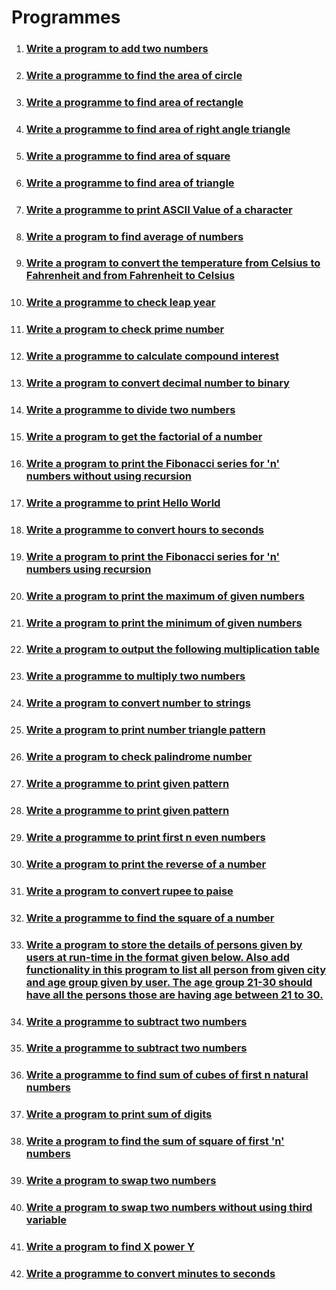 # Programmes

1. ### [Write a program to add two numbers](./add-two-numbers/)
2. ### [Write a programme to find the area of circle](./area-of-circle/)
3. ### [Write a programme to find area of rectangle](./area-of-rectangle/)
4. ### [Write a programme to find area of right angle triangle](area-of-right-angle-triangle)
5. ### [Write a programme to find area of square](./area-of-square/)
6. ### [Write a programme to find area of triangle](./area-of-triangle/)
7. ### [Write a programme to print ASCII Value of a character](./ascii-value/)
8. ### [Write a program to find average of numbers](./average-of-numbers/)
9. ### [Write a program to convert the temperature from Celsius to Fahrenheit and from Fahrenheit to Celsius](./celsius-to-fahrenheit/)
10. ### [Write a programme to check leap year](./check-leap-year/)
11. ### [Write a program to check prime number](./check-prime-number/)
12. ### [Write a programme to calculate compound interest](./compound-interest-calculator/)
13. ### [Write a program to convert decimal number to binary](./decimal-to-binary/)
14. ### [Write a programme to divide two numbers](./divide-two-numbers/)
15. ### [Write a program to get the factorial of a number](./factorial/)
16. ### [Write a program to print the Fibonacci series for 'n' numbers without using recursion](./fibonaci-series-without-using-recursion/)
17. ### [Write a programme to print Hello World](./hello-world/)
18. ### [Write a programme to convert hours to seconds](./hours-to-seconds/)
19. ### [Write a program to print the Fibonacci series for 'n' numbers using recursion](./fibonnaci-series-using-recursion/)
20. ### [Write a program to print the maximum of given numbers](./maximum-of-numbers/)
21. ### [Write a program to print the minimum of given numbers](./minimum-of-numbers/)
22. ### [Write a program to output the following multiplication table](./multiplication-table/)
23. ### [Write a programme to multiply two numbers](./multiply-two-numbers/)
24. ### [Write a program to convert number to strings](./number-to-string/)
25. ### [Write a program to print number triangle pattern](./number-triangle-pattern/)
26. ### [Write a program to check palindrome number](./palindrome-number/)
27. ### [Write a programme to print given pattern](./pattern-1/)
28. ### [Write a programme to print given pattern](./pattern-2/)
29. ### [Write a programme to print first n even numbers](print-even-numbers/index.md)
30. ### [Write a program to print the reverse of a number](./reverse-of-a-number/)
31. ### [Write a program to convert rupee to paise](./rupee-to-paise/)
32. ### [Write a programme to find the square of a number](./square-of-number/)
33. ### [Write a program to store the details of persons given by users at run-time in the format given below. Also add functionality in this program to list all person from given city and age group given by user. The age group 21-30 should have all the persons those are having age between 21 to 30.](./store-the-details-of-persons/)
34. ### [Write a programme to subtract two numbers](./subtract-two-numbers/)
35. ### [Write a programme to subtract two numbers](./subtract-two-numbers/)
36. ### [Write a programme to find sum of cubes of first n natural numbers](./sum-of-cubes/)
37. ### [Write a program to print sum of digits](./sum-of-digits/)
38. ### [Write a program to find the sum of square of first 'n' numbers](./sum-of-square/)
39. ### [Write a program to swap two numbers](./swap-two-numbers/)
40. ### [Write a program to swap two numbers without using third variable](./swap-two-numbers-without-using-third-varible/)
41. ### [Write a program to find X power Y](x-power-y/index.md)
42. ### [Write a programme to convert minutes to seconds](./minutes-to-seconds/)

